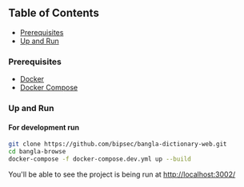 ## Table of Contents

- [Prerequisites](#prerequisites)
- [Up and Run](#up-and-run)

### Prerequisites

- [Docker](https://www.docker.com/)
- [Docker Compose](https://docs.docker.com/compose/)

### Up and Run

#### For development run

```sh
git clone https://github.com/bipsec/bangla-dictionary-web.git
cd bangla-browse
docker-compose -f docker-compose.dev.yml up --build
```

You'll be able to see the project is being run at [http://localhost:3002/](http://localhost:3002/)
